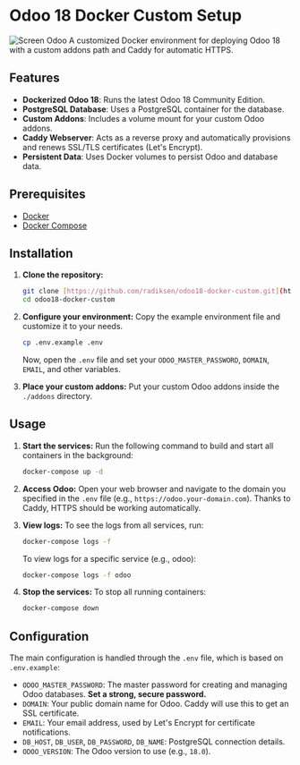 # Odoo 18 Docker Custom Setup
![Screen Odoo](https://github.com/radiksen/odoo18-docker-custom/blob/main/Screenshot%202025-06-18%20172824.png)
A customized Docker environment for deploying Odoo 18 with a custom addons path and Caddy for automatic HTTPS.

## Features

- **Dockerized Odoo 18**: Runs the latest Odoo 18 Community Edition.
- **PostgreSQL Database**: Uses a PostgreSQL container for the database.
- **Custom Addons**: Includes a volume mount for your custom Odoo addons.
- **Caddy Webserver**: Acts as a reverse proxy and automatically provisions and renews SSL/TLS certificates (Let's Encrypt).
- **Persistent Data**: Uses Docker volumes to persist Odoo and database data.

## Prerequisites

- [Docker](https://docs.docker.com/get-docker/)
- [Docker Compose](https://docs.docker.com/compose/install/)

## Installation

1.  **Clone the repository:**
    ```bash
    git clone [https://github.com/radiksen/odoo18-docker-custom.git](https://github.com/radiksen/odoo18-docker-custom.git)
    cd odoo18-docker-custom
    ```

2.  **Configure your environment:**
    Copy the example environment file and customize it to your needs.
    ```bash
    cp .env.example .env
    ```
    Now, open the `.env` file and set your `ODOO_MASTER_PASSWORD`, `DOMAIN`, `EMAIL`, and other variables.

3.  **Place your custom addons:**
    Put your custom Odoo addons inside the `./addons` directory.

## Usage

1.  **Start the services:**
    Run the following command to build and start all containers in the background:
    ```bash
    docker-compose up -d
    ```

2.  **Access Odoo:**
    Open your web browser and navigate to the domain you specified in the `.env` file (e.g., `https://odoo.your-domain.com`). Thanks to Caddy, HTTPS should be working automatically.

3.  **View logs:**
    To see the logs from all services, run:
    ```bash
    docker-compose logs -f
    ```
    To view logs for a specific service (e.g., odoo):
    ```bash
    docker-compose logs -f odoo
    ```

4.  **Stop the services:**
    To stop all running containers:
    ```bash
    docker-compose down
    ```

## Configuration

The main configuration is handled through the `.env` file, which is based on `.env.example`:

- `ODOO_MASTER_PASSWORD`: The master password for creating and managing Odoo databases. **Set a strong, secure password.**
- `DOMAIN`: Your public domain name for Odoo. Caddy will use this to get an SSL certificate.
- `EMAIL`: Your email address, used by Let's Encrypt for certificate notifications.
- `DB_HOST`, `DB_USER`, `DB_PASSWORD`, `DB_NAME`: PostgreSQL connection details.
- `ODOO_VERSION`: The Odoo version to use (e.g., `18.0`).

